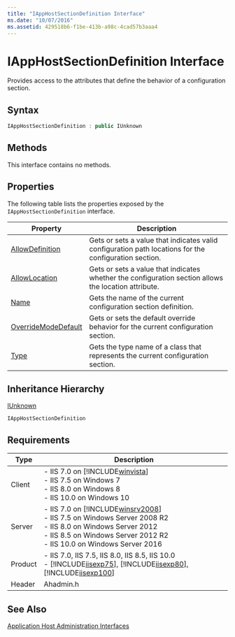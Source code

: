 ```yaml
---
title: "IAppHostSectionDefinition Interface"
ms.date: "10/07/2016"
ms.assetid: 429518b6-f1be-413b-a98c-4cad57b3aaa4
---
```

# IAppHostSectionDefinition Interface
Provides access to the attributes that define the behavior of a configuration section.  
  
## Syntax  
  
```cpp  
IAppHostSectionDefinition : public IUnknown  
```  
  
## Methods  
 This interface contains no methods.  
  
## Properties  
 The following table lists the properties exposed by the `IAppHostSectionDefinition` interface.  
  
|Property|Description|  
|--------------|-----------------|  
|[AllowDefinition](../../web-development-reference\native-code-api-reference/iapphostsectiondefinition-allowdefinition-property.md)|Gets or sets a value that indicates valid configuration path locations for the configuration section.|  
|[AllowLocation](../../web-development-reference\native-code-api-reference/iapphostsectiondefinition-allowlocation-property.md)|Gets or sets a value that indicates whether the configuration section allows the location attribute.|  
|[Name](../../web-development-reference\native-code-api-reference/iapphostsectiondefinition-name-property.md)|Gets the name of the current configuration section definition.|  
|[OverrideModeDefault](../../web-development-reference\native-code-api-reference/iapphostsectiondefinition-overridemodedefault-property.md)|Gets or sets the default override behavior for the current configuration section.|  
|[Type](../../web-development-reference\native-code-api-reference/iapphostsectiondefinition-type-property.md)|Gets the type name of a class that represents the current configuration section.|  
  
## Inheritance Hierarchy  
 [IUnknown](https://go.microsoft.com/fwlink/?LinkId=55951)  
  
 `IAppHostSectionDefinition`  
  
## Requirements  
  
|Type|Description|  
|----------|-----------------|  
|Client|-   IIS 7.0 on [!INCLUDE[winvista](../../wmi-provider/includes/winvista-md.md)]<br />-   IIS 7.5 on Windows 7<br />-   IIS 8.0 on Windows 8<br />-   IIS 10.0 on Windows 10|  
|Server|-   IIS 7.0 on [!INCLUDE[winsrv2008](../../wmi-provider/includes/winsrv2008-md.md)]<br />-   IIS 7.5 on Windows Server 2008 R2<br />-   IIS 8.0 on Windows Server 2012<br />-   IIS 8.5 on Windows Server 2012 R2<br />-   IIS 10.0 on Windows Server 2016|  
|Product|-   IIS 7.0, IIS 7.5, IIS 8.0, IIS 8.5, IIS 10.0<br />-   [!INCLUDE[iisexp75](../../web-development-reference/native-code-api-reference/includes/iisexp75-md.md)], [!INCLUDE[iisexp80](../../web-development-reference/native-code-api-reference/includes/iisexp80-md.md)], [!INCLUDE[iisexp100](../../web-development-reference/native-code-api-reference/includes/iisexp100-md.md)]|  
|Header|Ahadmin.h|  
  
## See Also  
 [Application Host Administration Interfaces](../../web-development-reference\native-code-api-reference/application-host-administration-interfaces.md)